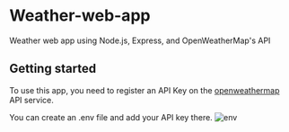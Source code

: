 # Weather-web-app
Weather web app using Node.js, Express, and OpenWeatherMap's API

## Getting started
To use this app, you need to register an API Key on the [openweathermap](https://openweathermap.org/api) API service.


You can create an .env file and add your API key there.
![env](/env.png)
